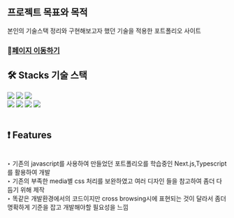 ## 프로젝트 목표와 목적

본인의 기술스택 정리와 구현해보고자 했던 기술을 적용한 포트폴리오 사이트

### 🔗[페이지 이동하기](https://next-js-portfolio-smoky.vercel.app/)

## **🛠️ Stacks** 기술 스택

<div>
<img src="https://img.shields.io/badge/html-1572B6?style=for-the-badge&logo=html5&logoColor=white"> 
<img src="https://img.shields.io/badge/css-1572B6?style=for-the-badge&logo=css3&logoColor=white"> 
<img src="https://img.shields.io/badge/javascript-F7DF1E?style=for-the-badge&logo=javascript&logoColor=black"> 
<br>
 <img src="https://img.shields.io/badge/react-61DAFB?style=for-the-badge&logo=react&logoColor=black"> 
<img src="https://img.shields.io/badge/TypeScript-3178c6?style=for-the-badge&logo=TypeScript&logoColor=white">
<img src="https://img.shields.io/badge/Next.js-339933?style=for-the-badge&logo=Next.js&logoColor=white">
 <img src="https://img.shields.io/badge/styled components-DB7093?style=for-the-badge&logo=styledcomponents&logoColor=white">
 </div>
 <br>
 
## **❗ Features**

<br>
<div>‣ 기존의 javascript를 사용하여 만들었던 포트폴리오를 학습중인 Next.js,Typescript 를 활용하여 개발</div>
<div>‣ 기존의 부족한 media별 css 처리를 보완하였고 여러 디자인 들을 참고하여 좀더 다듬기 위해 제작</div>
<div>‣ 똑같은 개발환경에서의 코드이지만 cross browsing시에 표현되는 것이 달라서 좀더 명확하게 기준을 잡고 개발해야할 필요성을 느낌</div>
